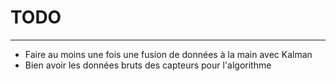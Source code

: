# TODO
***
* Faire au moins une fois une fusion de données à la main avec Kalman
* Bien avoir les données bruts des capteurs pour l'algorithme

